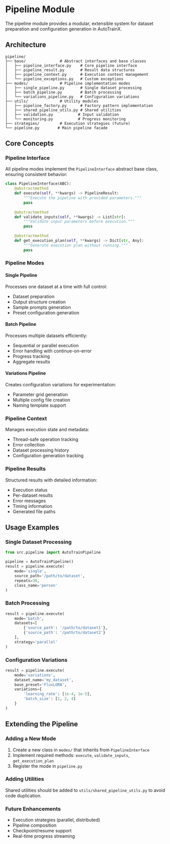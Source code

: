 # Pipeline Module

The pipeline module provides a modular, extensible system for dataset preparation and configuration generation in AutoTrainX.

## Architecture

```
pipeline/
├── base/               # Abstract interfaces and base classes
│   ├── pipeline_interface.py    # Core pipeline interface
│   ├── pipeline_result.py       # Result data structures
│   ├── pipeline_context.py      # Execution context management
│   └── pipeline_exceptions.py   # Custom exceptions
├── modes/              # Pipeline implementation modes
│   ├── single_pipeline.py       # Single dataset processing
│   ├── batch_pipeline.py        # Batch processing
│   └── variations_pipeline.py   # Configuration variations
├── utils/              # Utility modules
│   ├── pipeline_factory.py      # Factory pattern implementation
│   ├── shared_pipeline_utils.py # Shared utilities
│   ├── validation.py           # Input validation
│   └── monitoring.py           # Progress monitoring
├── strategies/         # Execution strategies (future)
└── pipeline.py        # Main pipeline facade
```

## Core Concepts

### Pipeline Interface
All pipeline modes implement the `PipelineInterface` abstract base class, ensuring consistent behavior:

```python
class PipelineInterface(ABC):
    @abstractmethod
    def execute(self, **kwargs) -> PipelineResult:
        """Execute the pipeline with provided parameters."""
        pass
    
    @abstractmethod
    def validate_inputs(self, **kwargs) -> List[str]:
        """Validate input parameters before execution."""
        pass
    
    @abstractmethod
    def get_execution_plan(self, **kwargs) -> Dict[str, Any]:
        """Generate execution plan without running."""
        pass
```

### Pipeline Modes

#### Single Pipeline
Processes one dataset at a time with full control:
- Dataset preparation
- Output structure creation
- Sample prompts generation
- Preset configuration generation

#### Batch Pipeline
Processes multiple datasets efficiently:
- Sequential or parallel execution
- Error handling with continue-on-error
- Progress tracking
- Aggregate results

#### Variations Pipeline
Creates configuration variations for experimentation:
- Parameter grid generation
- Multiple config file creation
- Naming template support

### Pipeline Context
Manages execution state and metadata:
- Thread-safe operation tracking
- Error collection
- Dataset processing history
- Configuration generation tracking

### Pipeline Results
Structured results with detailed information:
- Execution status
- Per-dataset results
- Error messages
- Timing information
- Generated file paths

## Usage Examples

### Single Dataset Processing
```python
from src.pipeline import AutoTrainPipeline

pipeline = AutoTrainPipeline()
result = pipeline.execute(
    mode='single',
    source_path='/path/to/dataset',
    repeats=30,
    class_name='person'
)
```

### Batch Processing
```python
result = pipeline.execute(
    mode='batch',
    datasets=[
        {'source_path': '/path/to/dataset1'},
        {'source_path': '/path/to/dataset2'}
    ],
    strategy='parallel'
)
```

### Configuration Variations
```python
result = pipeline.execute(
    mode='variations',
    dataset_name='my_dataset',
    base_preset='FluxLORA',
    variations={
        'learning_rate': [1e-4, 1e-5],
        'batch_size': [1, 2, 4]
    }
)
```

## Extending the Pipeline

### Adding a New Mode
1. Create a new class in `modes/` that inherits from `PipelineInterface`
2. Implement required methods: `execute`, `validate_inputs`, `get_execution_plan`
3. Register the mode in `pipeline.py`

### Adding Utilities
Shared utilities should be added to `utils/shared_pipeline_utils.py` to avoid code duplication.

### Future Enhancements
- Execution strategies (parallel, distributed)
- Pipeline composition
- Checkpoint/resume support
- Real-time progress streaming
